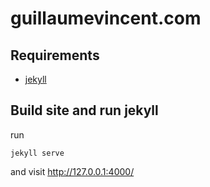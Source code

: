 # guillaumevincent.com

## Requirements

* [jekyll](http://jekyllrb.com/)

## Build site and run jekyll

run 

    jekyll serve

and visit http://127.0.0.1:4000/

